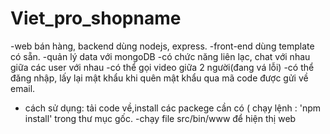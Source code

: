 # Viet_pro_shopname
-web bán hàng, backend dùng nodejs, express.
-front-end dùng template có sẵn. 
-quản lý data với mongoDB
-có chức năng liên lạc, chat với nhau giữa các user với nhau
-có thể gọi video giữa 2 người(đang vá lỗi) 
-có thể đăng nhập, lấy lại mật khẩu khi quên mật khẩu qua mã code được gửi về email.
- cách sử dụng: tải code về,install các packege  cần có ( chạy lệnh : 'npm install' trong thư mục gốc. 
-chạy file src/bin/www để hiện thị web  
